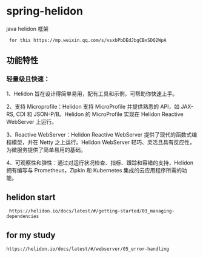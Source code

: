 # spring-helidon
java helidon 框架


```````
 for this https://mp.weixin.qq.com/s/vsxbPbDEdJbgCBxSDQ2WpA
```````


## 功能特性


 ### 轻量级且快速：
 1、Helidon 旨在设计得简单易用，配有工具和示例，可帮助你快速上手。


 2、支持 Microprofile：Helidon 支持 MicroProfile 并提供熟悉的 API，如 JAX-RS, CDI 和 JSON-P/B。Helidon 的 MicroProfile 实现在 Helidon Reactive WebServer 上运行。

 3、Reactive WebServer：Helidon Reactive WebServer 提供了现代的函数式编程模型，并在 Netty 之上运行。Helidon WebServer 轻巧、灵活且具有反应性，为微服务提供了简单易用的基础。

 4、可观察性和弹性：通过对运行状况检查、指标、跟踪和容错的支持，Helidon 拥有编写与 Prometheus，Zipkin 和 Kubernetes 集成的云应用程序所需的功能。


## helidon start

```
 https://helidon.io/docs/latest/#/getting-started/03_managing-dependencies
```

## for my study
```
https://helidon.io/docs/latest/#/webserver/05_error-handling
```